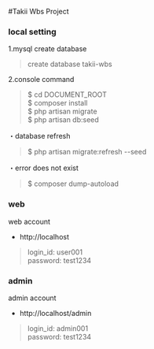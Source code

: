 #Takii Wbs Project

### local setting
1.mysql create database
> create database takii-wbs

2.console command
>$ cd DOCUMENT_ROOT  
>$ composer install  
>$ php artisan migrate  
>$ php artisan db:seed

・database refresh
>$ php artisan migrate:refresh --seed

・error does not exist
>$ composer dump-autoload


### web
web account
- http://localhost

 >login_id: user001  
 >password: test1234

### admin
admin account
- http://localhost/admin

 >login_id: admin001  
 >password: test1234
